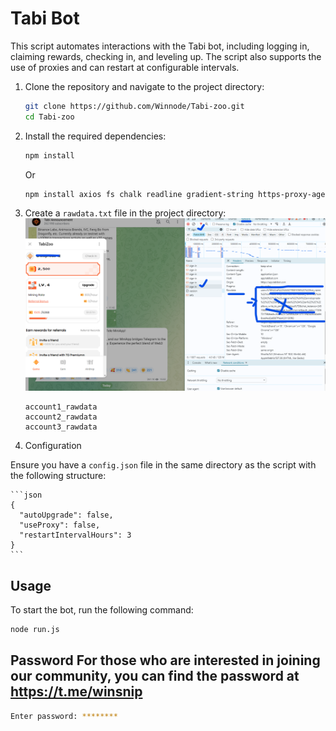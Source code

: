 # Tabi Bot

This script automates interactions with the Tabi bot, including logging in, claiming rewards, checking in, and leveling up. The script also supports the use of proxies and can restart at configurable intervals.


1. Clone the repository and navigate to the project directory:

    ```bash
    git clone https://github.com/Winnode/Tabi-zoo.git
    cd Tabi-zoo
    ```

2. Install the required dependencies:

    ```bash
    npm install 
    ```
	Or
	
    ```bash
    npm install axios fs chalk readline gradient-string https-proxy-agent winston figlet readline-sync
    ```

3. Create a `rawdata.txt` file in the project directory:
![Tabi Bot Raw Data](https://github.com/Winnode/Tabi-zoo/blob/main/rawdata.png)
    ```
	account1_rawdata
	account2_rawdata
	account3_rawdata
    ```

4. Configuration

Ensure you have a `config.json` file in the same directory as the script with the following structure:

	```json
	{
	  "autoUpgrade": false,
	  "useProxy": false,
	  "restartIntervalHours": 3
	}
	```

## Usage

To start the bot, run the following command:

```bash
node run.js
```

## Password For those who are interested in joining our community, you can find the password at https://t.me/winsnip

```sh
Enter password: ********
```

